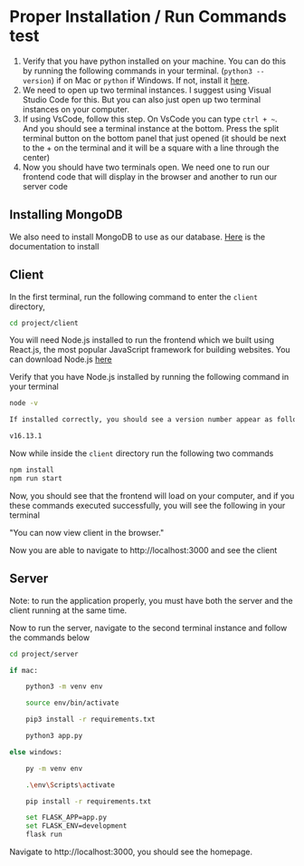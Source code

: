 # Proper Installation / Run Commands test

1. Verify that you have python installed on your machine. You can do this by running the following commands in your terminal. (`python3 --version`) if on Mac or `python` if Windows. If not, install it [here](https://www.python.org/downloads/).
2. We need to open up two terminal instances. I suggest using Visual Studio Code for this. But you can also just open up two terminal instances on your computer.
3. If using VsCode, follow this step.  On VsCode you can type `ctrl + ~`. And you should see a terminal instance at the bottom. Press the split terminal button on the bottom panel that just opened (it should be next to the + on the terminal and it will be a square with a line through the center)
4. Now you should have two terminals open. We need one to run our frontend code that will display in the browser and another to run our server code


## Installing MongoDB
We also need to install MongoDB to use as our database. [Here](https://docs.mongodb.com/manual/administration/install-community/) is the documentation to install 
## Client

In the first terminal, run the following command to enter the `client` directory, 

```bash
cd project/client
```

You will need Node.js installed to run the frontend which we built using React.js, the most popular JavaScript framework for building websites.
You can download Node.js [here](https://nodejs.org/en/download/)

Verify that you have Node.js installed by running the following command in your terminal 

```bash
node -v

If installed correctly, you should see a version number appear as follows (note: the version number may not exactly match what is shown below)

v16.13.1
```

Now while inside the `client` directory run the following two commands

```bash
npm install 
npm run start
```

Now, you should see that the frontend will load on your computer, and if you these commands executed successfully, you will see the following in your terminal 

"You can now view client in the browser."

Now you are able to navigate to http://localhost:3000 and see the client


## Server
Note: to run the application properly, you must have both the server and the client running at the same time.

Now to run the server, navigate to the second terminal instance and follow the commands below

```bash
cd project/server

if mac: 

    python3 -m venv env

    source env/bin/activate

    pip3 install -r requirements.txt 

    python3 app.py

else windows: 

    py -m venv env

    .\env\Scripts\activate

    pip install -r requirements.txt

    set FLASK_APP=app.py
    set FLASK_ENV=development
    flask run

```


Navigate to http://localhost:3000, you should see the homepage. 